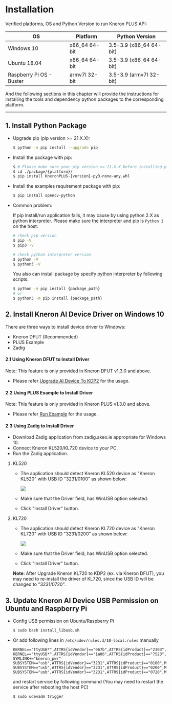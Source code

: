 # Installation

Verified platforms, OS and Python Version to run Kneron PLUS API:

| OS                       | Platform      | Python Version          |
|--------------------------|---------------|-------------------------|
| Windows 10               | x86_64 64-bit | 3.5-3.9 (x86_64 64-bit) |
| Ubuntu 18.04             | x86_64 64-bit | 3.5-3.9 (x86_64 64-bit) |
| Raspberry Pi OS - Buster | armv7l 32-bit | 3.5-3.9 (armv7l 32-bit) |

And the following sections in this chapter will provide the instructions for installing the tools and dependency python packages to the corresponding platform.

---

## 1. Install Python Package

- Upgrade pip (pip version >= 21.X.X):
    ```bash
    $ python -m pip install --upgrade pip
    ```

- Install the package with pip:
    ```bash
    $ # Please make sure your pip version >= 21.X.X before installing python packages.
    $ cd ./package/{platform}/
    $ pip install KneronPLUS-{version}-py3-none-any.whl
    ```

- Install the examples requirement package with pip:
    ```bash
    $ pip install opencv-python
    ```

- Common problem:  

    If pip install/run application fails, it may cause by using python 2.X as python interpreter. Please make sure the interpreter and pip is `Python 3` on the host:  

    ```bash
    # check pip version
    $ pip -V
    $ pip3 -V

    # check python interpreter version
    $ python -V
    $ python3 -V
    ```

    You also can install package by specify python interpreter by following scripts:  
    ```bash
    $ python -m pip install {package_path}
    # or
    $ python3 -m pip install {package_path}
    ```

## 2. Install Kneron AI Device Driver on Windows 10

There are three ways to install device driver to Windows:

- Kneron DFUT (Recommended)
- PLUS Example
- Zadig

#### 2.1 Using **Kneron DFUT** to Install Driver

Note: This feature is only provided in Kneron DFUT v1.3.0 and above.

- Please refer [Upgrade AI Device To KDP2](./upgrade_ai_device_to_kdp2.md#3-install-driver-for-windows) for the usage.

#### 2.2 Using **PLUS Example** to Install Driver

Note: This feature is only provided in Kneron PLUS v1.3.0 and above.

- Please refer [Run Example](./run_examples.md#2-install-driver-for-windows-example) for the usage.

#### 2.3 Using **Zadig** to Install Driver

- Download Zadig application from zadig.akeo.ie appropriate for Windows 10.
- Connect Kneron KL520/KL720 device to your PC.
- Run the Zadig application.

1. KL520

    - The application should detect Kneron KL520 device as "Kneron KL520" with USB ID
    "3231/0100" as shown below:

        ![](../imgs/zadig_install_kl520_driver.png)

    - Make sure that the Driver field, has WinUSB option selected.

    - Click "Install Driver" button.

2. KL720

    - The application should detect Kneron KL720 device as "Kneron KL720" with USB ID
    "3231/0200" as shown below:

        ![](../imgs/zadig_install_kl720_driver.png)

    - Make sure that the Driver field, has WinUSB option selected.

    - Click "Install Driver" button.

    **Note**: After Upgrade Kneron KL720 to KDP2 (ex. via Kneron DFUT), you may need to re-install the driver of KL720, since the USB ID will be changed to "3231/0720".

## 3. Update Kneron AI Device USB Permission on Ubuntu and Raspberry Pi

 * Config USB permission on Ubuntu/Raspberry Pi
   ```bash
   $ sudo bash install_libusb.sh
   ```

 * Or add following lines in `/etc/udev/rules.d/10-local.rules` manually
   ```text
   KERNEL=="ttyUSB*",ATTRS{idVendor}=="067b",ATTRS{idProduct}=="2303",MODE="0777",SYMLINK+="kneron_uart"
   KERNEL=="ttyUSB*",ATTRS{idVendor}=="1a86",ATTRS{idProduct}=="7523",MODE="0777", SYMLINK+="kneron_pwr"
   SUBSYSTEM=="usb",ATTRS{idVendor}=="3231",ATTRS{idProduct}=="0100",MODE="0666"
   SUBSYSTEM=="usb",ATTRS{idVendor}=="3231",ATTRS{idProduct}=="0200",MODE="0666"
   SUBSYSTEM=="usb",ATTRS{idVendor}=="3231",ATTRS{idProduct}=="0720",MODE="0666"
   ```
   and restart service by following command (You may need to restart the service after rebooting the host PC)
   ```bash
   $ sudo udevadm trigger
   ```
